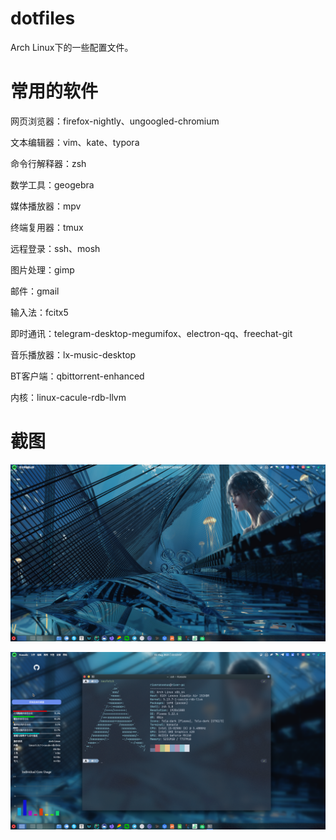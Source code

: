 # dotfiles
Arch Linux下的一些配置文件。

# 常用的软件

网页浏览器：firefox-nightly、ungoogled-chromium

文本编辑器：vim、kate、typora

命令行解释器：zsh

数学工具：geogebra

媒体播放器：mpv

终端复用器：tmux

远程登录：ssh、mosh

图片处理：gimp

邮件：gmail

输入法：fcitx5

即时通讯：telegram-desktop-megumifox、electron-qq、freechat-git

音乐播放器：lx-music-desktop

BT客户端：qbittorrent-enhanced

内核：linux-cacule-rdb-llvm

# 截图

![screensho01](./screenshots/screenshot01.png)

![screensho02](./screenshots/screenshot02.png)
